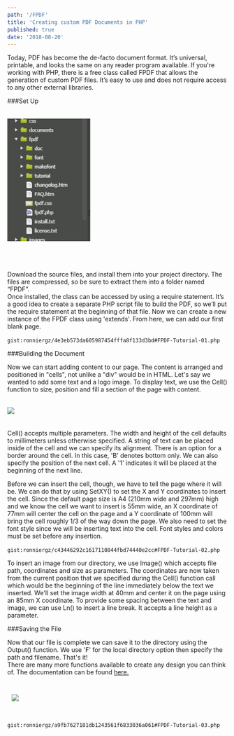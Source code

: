 ```yaml
---
path: '/FPDF'
title: 'Creating custom PDF Documents in PHP'
published: true
date: '2018-08-20'
---
```



Today, PDF has become the de-facto document format.  It’s universal, printable, and looks the same on any reader program available.  If you're working with PHP, there is a free class called FPDF that allows the generation of custom PDF files.  It’s easy to use and does not require access to any other external libraries. 

###Set Up

<div style="margin: 2rem auto;">
    <img id="figure_01" src="./figure_01.jpg" style="height:280px; margin-bottom: 2rem;"/>
</div>

Download the source files, and install them into your project directory.  The files are compressed, so be sure to extract them into a folder named “FPDF”.            
Once installed, the class can be accessed by using a require statement.  It’s a good idea to create a separate PHP script file to build the PDF, so we’ll put the require statement at the beginning of that file.  Now we can create a new instance of the FPDF class using 'extends'.  From here, we can add our first blank page. 

`gist:ronniergz/4e3eb573da605987454fffa8f133d3bd#FPDF-Tutorial-01.php`

###Building the Document

Now we can start adding content to our page.  The content is arranged and positioned in "cells", not unlike a "div" would be in HTML.  Let's say we wanted to add some text and a logo image.  To display text, we use the Cell() function to size, position and fill a section of the page with content.

<div style="margin: 2rem auto;">
    <img id="figure_03" src="/figure_02.jpg" />
</div>

Cell() accepts multiple parameters. The width and height of the cell defaults to millimeters unless otherwise specified.  A string of text can be placed inside of the cell and we can specify its alignment.  There is an option for a border around the cell.  In this case, 'B' denotes bottom only.  We can also specify the position of the next cell.  A '1' indicates it will be placed at the beginning of the next line. 

Before we can insert the cell, though, we have to tell the page where it will be.  We can do that by using SetXY() to set the X and Y coordinates to insert the cell.  Since the default page size is A4 (210mm wide and 297mm) high and we know the cell we want to insert is 55mm wide, an X coordinate of 77mm will center the cell on the page and a Y coordinate of 100mm will bring the cell roughly 1/3 of the way down the page.  We also need to set the font style since we will be inserting text into the cell.  Font styles and colors must be set before any insertion.

`gist:ronniergz/c43446292c1617110844fbd74440e2cc#FPDF-Tutorial-02.php`

To insert an image from our directory, we use Image() which accepts file path, coordinates and size as parameters.  The coordinates are now taken from the current position that we specified during the Cell() function call which would be the beginning of the line immediately below the text we inserted.  We'll set the image width at 40mm and center it on the page using an 85mm X coordinate.  To provide some spacing between the text and image, we can use Ln() to insert a line break.  It accepts a line height as a parameter.

###Saving the File

Now that our file is complete we can save it to the directory using the Output() function.  We use 'F' for the local     directory option then specify the path and filename. That's it!  
There are many more functions available to create any design you can think of.   The documentation can be found <a href="http://www.fpdf.org">here.</a>     
<div style="margin: 2rem auto;">       
    <img id="figure_05" src="/figure_05.jpg" style="height:280px; padding:10px;" />
</div>

`gist:ronniergz/a9fb7627181db1243561f6833036a061#FPDF-Tutorial-03.php`
